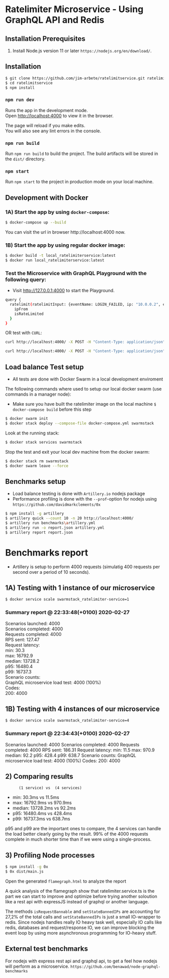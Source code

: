 # Ratelimiter Microservice - Using GraphQL API and Redis

## Installation Prerequisites
1. Install Node.js version 11 or later `https://nodejs.org/en/download/`. 

## Installation

```bash
$ git clone https://github.com/jim-arbete/ratelimitservice.git ratelimitservice
$ cd ratelimitservice
$ npm install
```

### `npm run dev`

Runs the app in the development mode.<br>
Open [http://localhost:4000](http://localhost:4000) to view it in the browser.

The page will reload if you make edits.<br>
You will also see any lint errors in the console.

### `npm run build`

Run `npm run build` to build the project. The build artifacts will be stored in the `dist/` directory.

### `npm start`

Run `npm start` to the project in production mode on your local machine. 

## Development with Docker
### 1A) Start the app by using `docker-compose`:
```bash
$ docker-compose up --build
```
You can visit the url in browser http://localhost:4000 now.

### 1B) Start the app by using regular docker image:
```bash
$ docker build -t local_ratelimiterservice:latest
$ docker run local_ratelimiterservice:latest
```

### Test the Microservice with GraphQL Playground with the following query:
- Visit http://127.0.0.1:4000 to start the Playground.
```bash
query {
  ratelimit(ratelimitInput: {eventName: LOGIN_FAILED, ip: "10.0.0.2", email: "test@test.se"}) {
    ipFrom
    isRateLimited
  }
}
```

OR test with `CURL`:
```bash
curl http://localhost:4000/ -X POST -H "Content-Type: application/json" -d "{ \"query\": \"query($ip:String!, $email: String!) { ratelimit(ratelimitInput: {eventName: LOGIN_FAILED, ip: $ip, email: $email}) { ipFrom isRateLimited } }\", \"variables\": { \"ip\": \"10.0.0.1\", \"email\": \"a@a.se\" } }"
```

```bash
curl http://localhost:4000/ -X POST -H "Content-Type: application/json" -d "{ \"query\": \"{ serverinfo { hostIPs hostname } }\"}"
```

## Load balance Test setup
- All tests are done with Docker Swarm in a local development enviroment

The following commands where used to setup our local docker swarm (use commands in a manager node):
- Make sure you have built the ratelimiter image on the local machine `$ docker-compose build` before this step
```bash
$ docker swarm init
$ docker stack deploy --compose-file docker-compose.yml swarmstack
```

Look at the running stack:
```bash
$ docker stack services swarmstack
```

Stop the test and exit your local dev machine from the docker swarm:
```bash
$ docker stack rm swarmstack
$ docker swarm leave --force
```

## Benchmarks setup
- Load balance testing is done with `Artillery.io` nodejs package
- Performance profiling is done with the `--prof`-option for nodejs using `https://github.com/davidmarkclements/0x`
```bash
$ npm install -g artillery
$ artillery quick --count 10 -n 20 http://localhost:4000/
$ artillery run benchmarks\artillery.yml
$ artillery run -o report.json artillery.yml
$ artillery report report.json
```

# Benchmarks report
- Artillery is setup to perform 4000 requests (simulatig 400 requests per second over a period of 10 seconds).

## 1A) Testing with 1 instance of our microservice

```bash
$ docker service scale swarmstack_ratelimiter-service=1
```

### Summary report @ 22:33:48(+0100) 2020-02-27           
  Scenarios launched:  4000                           
  Scenarios completed: 4000                           
  Requests completed:  4000                           
  RPS sent: 127.47                                    
  Request latency:                                    
    min: 30.3                                         
    max: 16792.9                                      
    median: 13728.2                                   
    p95: 16480.4                                      
    p99: 16737.3                                      
  Scenario counts:                                    
    GraphQL microservice load test: 4000 (100%)       
  Codes:                                              
    200: 4000                                         

## 1B) Testing with 4 instances of our microservice

```bash
$ docker service scale swarmstack_ratelimiter-service=4
```

### Summary report @ 22:34:43(+0100) 2020-02-27
  Scenarios launched:  4000
  Scenarios completed: 4000
  Requests completed:  4000
  RPS sent: 186.31
  Request latency:
    min: 11.5
    max: 970.9
    median: 92.2
    p95: 428.4
    p99: 638.7
  Scenario counts:
    GraphQL microservice load test: 4000 (100%)
  Codes:
    200: 4000

## 2) Comparing results
          (1 service) vs  (4 services)
- min:    30.3ms    vs  11.5ms
- max:    16792.9ms vs  970.9ms
- median: 13728.2ms vs  92.2ms
- p95:    16480.4ms vs  428.4ms
- p99:    16737.3ms vs  638.7ms

p95 and p99 are the important ones to compare, the 4 services can handle the load better clearly going by the result. 99% of the 4000 requests complete in much shorter time than if we were using a single-process.

## 3) Profiling Node processes

```bash
$ npm install -g 0x
$ 0x dist/main.js
```
Open the generated `flamegraph.html` to analyze the report


A quick analysis of the flamegraph show that ratelimiter.service.ts is the part we can start to improve and optimize before trying another soloution like a rest api with expressJS instead of graphql or another language.

The methods `isRequestBannable` and `setStateBannedIPs` are accounting for 27,2% of the total calls and `setStateBannedIPs` is just a small IO-wrapper to redis. Since nodejs handles really IO heavy task well, especially IO calls like redis, databases and request/response IO, we can improve blocking the event loop by using more asynchronous programming for IO-heavy stuff. 

 ## External test benchmarks
 For nodejs with express rest api and graphql api, to get a feel how nodejs will perform as a microservice.
`https://github.com/benawad/node-graphql-benchmarks`